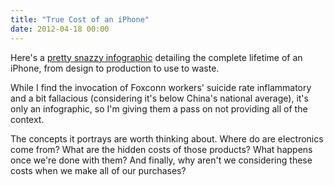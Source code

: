 ```yaml
---
title: "True Cost of an iPhone"
date: 2012-04-18 00:00
---
```


Here's a [pretty snazzy infographic](http://www.mbaonline.com/cost-of-iphone/) detailing the complete lifetime of an iPhone, from design to production to use to waste. 



While I find the invocation of Foxconn workers' suicide rate inflammatory and a bit fallacious (considering it's below China's national average), it's only an infographic, so I'm giving them a pass on not providing all of the context.

The concepts it portrays are worth thinking about. Where do are electronics come from? What are the hidden costs of those products? What happens once we're done with them? And finally, why aren't we considering these costs when we make all of our purchases?

<!-- more -->
